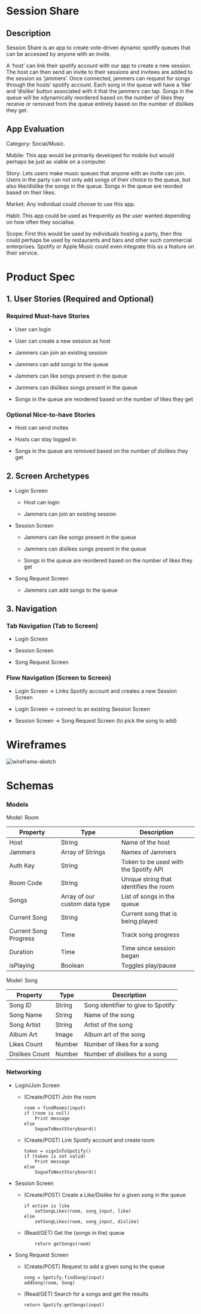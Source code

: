 # Session Share

## Description

Session Share is an app to create vote-driven dynamic spotify queues that can be accessed by anyone with an invite. 

A ‘host’ can link their spotify account with our app to create a new session. The host can then send an invite to their sessions and invitees are added to the session as ‘jammers’. Once connected, jammers can request for songs through the hosts’ spotify account. Each song in the queue will have a ‘like’ and ‘dislike’ button associated with it that the jammers can tap. Songs in the queue will be xdynamically reordered based on the number of likes they receive or removed from the queue entirely based on the number of dislikes they get.

## App Evaluation

Category: Social/Music.

Mobile: This app would be primarily developed for mobile but would perhaps be just as viable on a computer.

Story: Lets users make music queues that anyone with an invite can join. Users in the party can not only add songs of their choice to the queue, but also like/dislike the songs in the queue. Songs in the queue are reorded based on their likes.

Market: Any individual could choose to use this app.

Habit: This app could be used as frequently as the user wanted depending on how often they socialise.

Scope: First this would be used by individuals hosting a party, then this could perhaps be used by restaurants and bars and other such commercial enterprises. Spotify or Apple Music could even integrate this as a feature on their service.

# Product Spec

## 1. User Stories (Required and Optional)

### Required Must-have Stories

* User can login

* User can create a new session as host

* Jammers can join an existing session 

* Jammers can add songs to the queue

* Jammers can like songs present in the queue

* Jammers can dislikes songs present in the queue

* Songs in the queue are reordered based on the number of likes they get

### Optional Nice-to-have Stories

* Host can send invites

* Hosts can stay logged in

* Songs in the queue are removed based on the number of dislikes they get

## 2. Screen Archetypes

* Login Screen

   * Host can login

   * Jammers can join an existing session

* Session Screen

   * Jammers can like songs present in the queue

   * Jammers can dislikes songs present in the queue

   * Songs in the queue are reordered based on the number of likes they get

* Song Request Screen

   * Jammers can add songs to the queue



## 3. Navigation


### Tab Navigation (Tab to Screen)

* Login Screen

* Session Screen

* Song Request Screen

### Flow Navigation (Screen to Screen)

* Login Screen -> Links Spotify account and creates a new Session Screen

* Login Screen -> connect to an existing Session Screen

* Session Screen -> Song Request Screen (to pick the song to add)


# Wireframes

![wireframe-sketch](https://user-images.githubusercontent.com/68600865/159197315-93ca3771-cc8e-4fc2-b81f-7481267ee4c5.jpg)

# Schemas

###  Models

 Model: Room

| Property | Type | Description |
| --------|--------|--------|
| Host | String | Name of the host |
| Jammers | Array of Strings | Names of Jammers|
| Auth Key | String | Token to be used with the Spotify API|
| Room Code | String | Unique string that identifies the room|
| Songs | Array of our custom data type| List of songs in the queue|
| Current Song | String | Current song that is being played |
| Current Song Progress| Time | Track song progress |
| Duration | Time | Time since session began |
| isPlaying | Boolean | Toggles play/pause |


Model: Song

| Property | Type | Description |
| --------|--------|--------|
| Song ID | String | Song identifier to give to Spotify |
| Song Name | String | Name of the song |
| Song Artist | String | Artist of the song |
| Album Art | Image | Album art of the song |
| Likes Count | Number | Number of likes for a song |
| Dislikes Count | Number | Number of dislikes for a song |

###  Networking 

* Login/Join Screen
    * (Create/POST) Join the room
        ```
        room = findRooms(input) 
        if (room is null)
            Print message
        else
            SegueToNextStoryboard()
        ```
    * (Create/POST) Link Spotify account and create room
        ```
        token = signInToSpotify()
        if (token is not valid)
            Print message
        else
            SegueToNextStoryboard()
        ```
* Session Screen

    * (Create/POST) Create a Like/Dislike for a given song in the queue
        ```
        if action is like 
            setSongLikes(room, song_input, like)
        else
            setSongLikes(room, song_input, dislike)
        ```
    *  (Read/GET) Get the (songs in the) queue
        ```
            return getSongs(room)
        ```
* Song Request Screen

    * (Create/POST) Request to add a given song to the queue
        ```
        song = Spotify.findSong(input)
        addSong(room, Song)
        ```
    * (Read/GET) Search for a songs and get the results
        ```
        return Spotify.getSongs(input)
        ```


